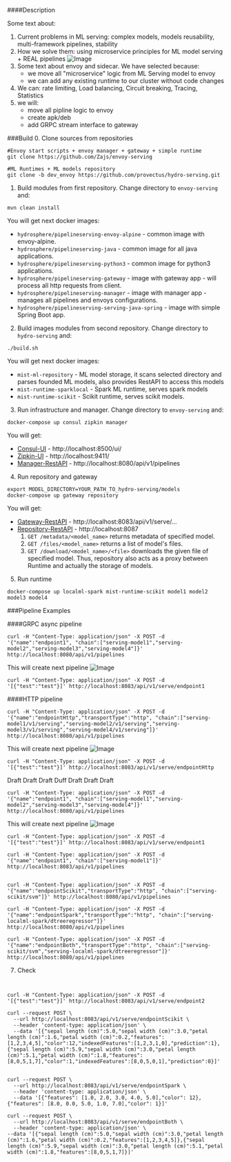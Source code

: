 ####Description

Some text about:
1. Current problems in ML serving: complex models, models reusability, multi-framework pipelines, stability
2. How we solve them: using microservice principles for ML model serving + REAL pipelines
![Image](docs/images/Diagrams.png?raw=true)
3. Some text about envoy and sidecar. We have selected because:
    * we move all "microservice" logic from ML Serving model to envoy
    * we can add any existing runtime to our cluster without code changes  
4. We can: rate limiting, Load balancing, Circuit breaking, Tracing, Statistics
5. we will:
    * move all pipline logic to envoy
    * create apk/deb
    * add GRPC stream interface to gateway


###Build
0. Clone sources from repositories
```
#Envoy start scripts + envoy manager + gateway + simple runtime 
git clone https://github.com/Zajs/envoy-serving

#ML Runtimes + ML models repository
git clone -b dev_envoy https://github.com/provectus/hydro-serving.git
```

1. Build modules from first repository. Change directory to `envoy-serving` and:
```
mvn clean install
```
You will get next docker images:
* `hydrosphere/pipelineserving-envoy-alpine` - common image with envoy-alpine.
* `hydrosphere/pipelineserving-java` - common image for all java applications.
* `hydrosphere/pipelineserving-python3` - common image for python3 applications.
* `hydrosphere/pipelineserving-gateway` - image with gateway app - will process all http requests from client.
* `hydrosphere/pipelineserving-manager` - image with manager app - manages all pipelines and envoys configurations.
* `hydrosphere/pipelineserving-serving-java-spring` - image with simple Spring Boot app. 


2. Build images modules from second repository. Change directory to `hydro-serving` and:
```
./build.sh
```
You will get next docker images:
* `mist-ml-repository` - ML model storage, it scans selected directory and parses founded ML models, also provides RestAPI to access this models 
* `mist-runtime-sparklocal` - Spark ML runtime, serves spark models
* `mist-runtime-scikit` - Scikit runtime, serves scikit models. 

3. Run infrastructure and manager. Change directory to `envoy-serving` and: 
```
docker-compose up consul zipkin manager
```
You will get:
* [Consul-UI](http://localhost:8500/ui/) - http://localhost:8500/ui/
* [Zipkin-UI](http://localhost:9411/) - http://localhost:9411/
* [Manager-RestAPI](http://localhost:8080/api/v1/pipelines) - http://localhost:8080/api/v1/pipelines

4. Run repository and gateway
```
export MODEL_DIRECTORY=YOUR_PATH_TO_hydro-serving/models
docker-compose up gateway repository
```
You will get:
* [Gateway-RestAPI](http://localhost:8083/api/v1/serve/) - http://localhost:8083/api/v1/serve/...
* [Repository-RestAPI](http://localhost:8087) - http://localhost:8087
    1. `GET /metadata/<model_name>` returns metadata of specified model.
    2. `GET /files/<model_name>` returns a list of model's files.
    3. `GET /download/<model_name>/<file>` downloads the given file of specified model. Thus, repository also acts as a proxy between Runtime and actually the storage of models.


5. Run runtime
```
docker-compose up localml-spark mist-runtime-scikit model1 model2 model3 model4
```

###Pipeline Examples

####GRPC async pipeline
```
curl -H "Content-Type: application/json" -X POST -d '{"name":"endpoint1", "chain":["serving-model1","serving-model2","serving-model3","serving-model4"]}' http://localhost:8080/api/v1/pipelines
```
This will create next pipeline
![Image](docs/images/4modelpipeline.png?raw=true)

```
curl -H "Content-Type: application/json" -X POST -d '[{"test":"test"}]' http://localhost:8083/api/v1/serve/endpoint1
```

####HTTP pipeline

```
curl -H "Content-Type: application/json" -X POST -d '{"name":"endpointHttp","transportType":"http", "chain":["serving-model1/v1/serving","serving-model2/v1/serving","serving-model3/v1/serving","serving-model4/v1/serving"]}' http://localhost:8080/api/v1/pipelines
```
This will create next pipeline
![Image](docs/images/4http.png?raw=true)

```
curl -H "Content-Type: application/json" -X POST -d '[{"test":"test"}]' http://localhost:8083/api/v1/serve/endpointHttp
```

Draft
Draft
Draft
Duff
Draft
Draft
Draft




```
curl -H "Content-Type: application/json" -X POST -d '{"name":"endpoint1", "chain":["serving-model1","serving-model2","serving-model3","serving-model4"]}' http://localhost:8080/api/v1/pipelines
```
This will create next pipeline
![Image](docs/images/4modelpipeline.png?raw=true)

```
curl -H "Content-Type: application/json" -X POST -d '[{"test":"test"}]' http://localhost:8083/api/v1/serve/endpoint1
```









```
curl -H "Content-Type: application/json" -X POST -d '{"name":"endpoint1", "chain":["serving-model1"]}' http://localhost:8083/api/v1/pipelines


curl -H "Content-Type: application/json" -X POST -d '{"name":"endpointScikit","transportType":"http", "chain":["serving-scikit/svm"]}' http://localhost:8080/api/v1/pipelines

curl -H "Content-Type: application/json" -X POST -d '{"name":"endpointSpark","transportType":"http", "chain":["serving-localml-spark/dtreeregressor"]}' http://localhost:8080/api/v1/pipelines

curl -H "Content-Type: application/json" -X POST -d '{"name":"endpointBoth","transportType":"http", "chain":["serving-scikit/svm","serving-localml-spark/dtreeregressor"]}' http://localhost:8080/api/v1/pipelines
```


7. Check 
```


curl -H "Content-Type: application/json" -X POST -d '[{"test":"test"}]' http://localhost:8083/api/v1/serve/endpoint2

curl --request POST \
  --url http://localhost:8083/api/v1/serve/endpointScikit \
  --header 'content-type: application/json' \
  --data '[{"sepal length (cm)":5.0,"sepal width (cm)":3.0,"petal length (cm)":1.6,"petal width (cm)":0.2,"features":[1,2,3,4,5],"color":12,"indexedFeatures":[1,2,3,1,0],"prediction":1},{"sepal length (cm)":5.9,"sepal width (cm)":3.0,"petal length (cm)":5.1,"petal width (cm)":1.8,"features":[8,0,5,1,7],"color":1,"indexedFeatures":[8,0,5,0,1],"prediction":0}]'
  
  
curl --request POST \
  --url http://localhost:8083/api/v1/serve/endpointSpark \
  --header 'content-type: application/json' \
  --data '[{"features": [1.0, 2.0, 3.0, 4.0, 5.0],"color": 12},{"features": [8.0, 0.0, 5.0, 1.0, 7.0],"color": 1}]'
  
curl --request POST \
  --url http://localhost:8083/api/v1/serve/endpointBoth \
  --header 'content-type: application/json' \
--data '[{"sepal length (cm)":5.0,"sepal width (cm)":3.0,"petal length (cm)":1.6,"petal width (cm)":0.2,"features":[1,2,3,4,5]},{"sepal length (cm)":5.9,"sepal width (cm)":3.0,"petal length (cm)":5.1,"petal width (cm)":1.8,"features":[8,0,5,1,7]}]'
```